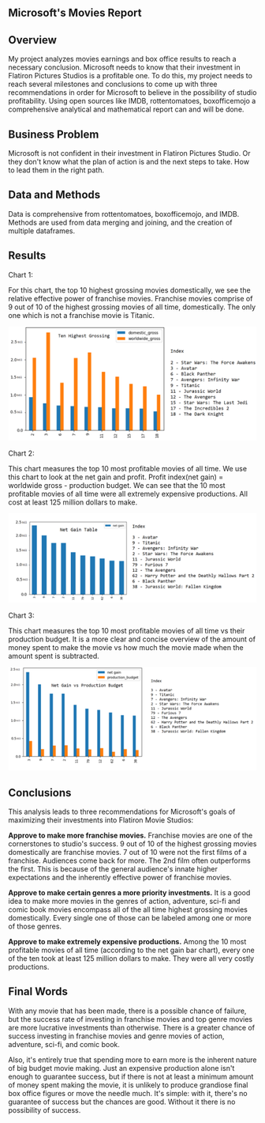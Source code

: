 ## Microsoft's Movies Report
 
 

## Overview 

My project analyzes movies earnings and box office results to reach a necessary conclusion.   Microsoft needs to know that their investment in Flatiron Pictures Studios is a profitable one.   To do this, my project needs to reach several milestones and conclusions to come up with three recommendations in order for Microsoft to believe in the possibility of studio profitability.  Using open sources like IMDB, rottentomatoes, boxofficemojo a comprehensive analytical and mathematical report can and will be done.
 

## Business Problem

Microsoft is not confident in their investment in Flatiron Pictures Studio.   Or they don't know what the plan of action is and the next steps to take.   How to lead them in the right path.


## Data and Methods

Data is comprehensive from rottentomatoes, boxofficemojo, and IMDB.   Methods are used from data merging and joining, and the creation of multiple dataframes.


## Results



Chart 1:

For this chart, the top 10 highest grossing movies domestically, we see the relative effective power of franchise movies.   Franchise movies comprise of 9 out of 10 of the highest grossing movies of all time, domestically.   The only one which is not a franchise movie is Titanic. 


![img](https://github.com/protigen34/New-Movie-Studio-Name/blob/main/images%20and%20files/total%20gross.png)



Chart 2:

This chart measures the top 10 most profitable movies of all time.   We use this chart to look at the net gain and profit.   Profit index(net gain) = worldwide gross - production budget.  We can see that the 10 most profitable movies of all time were all extremely expensive productions.   All cost at least 125 million dollars to make.


![img](https://raw.githubusercontent.com/protigen34/New-Movie-Studio-Name/main/images%20and%20files/net%20gain.png)



Chart 3:

This chart measures the top 10 most profitable movies of all time vs their production budget.   It is a more clear and concise overview of the amount of money spent to make the movie vs how much the movie made when the amount spent is subtracted.

![img](https://raw.githubusercontent.com/protigen34/New-Movie-Studio-Name/main/images%20and%20files/net%20gain%20vs%20production%20budget.png)
  
  

## Conclusions

This analysis leads to three recommendations for Microsoft's goals of maximizing their investments into Flatiron Movie Studios:

**Approve to make more franchise movies.** Franchise movies are one of the cornerstones to studio's success. 9 out of 10 of the highest grossing movies domestically are franchise movies. 7 out of 10 were not the first films of a franchise. Audiences come back for more. The 2nd film often outperforms the first. This is because of the general audience's innate higher expectations and the inherently effective power of franchise movies.

**Approve to make certain genres a more priority investments.** It is a good idea to make more movies in the genres of action, adventure, sci-fi and comic book movies encompass all of the all time highest grossing movies domestically. Every single one of those can be labeled among one or more of those genres.

**Approve to make extremely expensive productions.** Among the 10 most profitable movies of all time (according to the net gain bar chart), every one of the ten took at least 125 million dollars to make. They were all very costly productions.


## Final Words

With any movie that has been made, there is a possible chance of failure, but the success rate of investing in franchise movies and top genre movies are more lucrative investments than otherwise. There is a greater chance of success investing in franchise movies and genre movies of action, adventure, sci-fi, and comic book.

Also, it's entirely true that spending more to earn more is the inherent nature of big budget movie making. Just an expensive production alone isn't enough to guarantee success, but if there is not at least a minimum amount of money spent making the movie, it is unlikely to produce grandiose final box office figures or move the needle much. It's simple: with it, there's no guarantee of success but the chances are good. Without it there is no possibility of success.